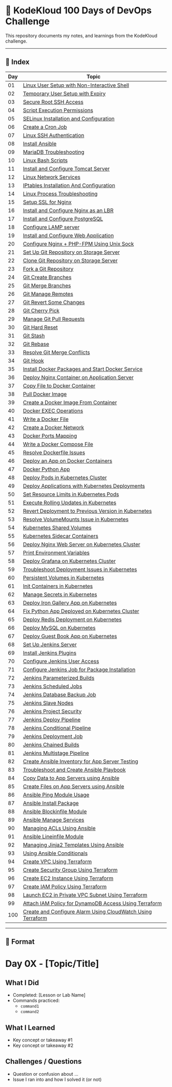 # 🚀 KodeKloud 100 Days of DevOps Challenge

This repository documents my notes, and learnings from the KodeKloud challenge.

---

## 📅 Index

| Day  | Topic                                                      |
|-------|------------------------------------------------------------|
| 01    | [Linux User Setup with Non-Interactive Shell](day-01-linux-user-setup-non-interactive-shell.md) |
| 02    | [Temporary User Setup with Expiry](day-02-temporary-user-setup-with-expiry.md)           |
| 03    | [Secure Root SSH Access](day-03-secure-root-ssh-access.md)                               |
| 04    | [Script Execution Permissions](day-04-script-execution-permissions.md)                   |
| 05    | [SELinux Installation and Configuration](day-05-selinux-installation-and-configuration.md) |
| 06    | [Create a Cron Job](day-06-create-a-cron-job.md)                                         |
| 07    | [Linux SSH Authentication](day-07-linux-ssh-authentication.md)                           |
| 08    | [Install Ansible](day-08-install-ansible.md)                                             |
| 09    | [MariaDB Troubleshooting](day-09-mariadb-troubleshooting.md)                             |
| 10    | [Linux Bash Scripts](day-10-linux-bash-scripts.md)                                       |
| 11    | [Install and Configure Tomcat Server](day-11-install-and-configure-tomcat-server.md)     |
| 12    | [Linux Network Services](day-12-linux-network-services.md)                               |
| 13    | [IPtables Installation And Configuration](day-13-iptables-installation-and-configuration.md) |
| 14    | [Linux Process Troubleshooting](day-14-linux-process-troubleshooting.md)                 |
| 15    | [Setup SSL for Nginx](day-15-setup-ssl-for-nginx.md)                                     |
| 16    | [Install and Configure Nginx as an LBR](day-16-install-and-configure-nginx-as-an-lbr.md) |
| 17    | [Install and Configure PostgreSQL](day-17-install-and-configure-postgresql.md)           |
| 18    | [Configure LAMP server](day-18-configure-lamp-server.md)                                 |
| 19    | [Install and Configure Web Application](day-19-install-and-configure-web-application.md) |
| 20    | [Configure Nginx + PHP-FPM Using Unix Sock](day-20-configure-nginx-php-fpm-using-unix-sock.md) |
| 21    | [Set Up Git Repository on Storage Server](day-21-set-up-git-repository-on-storage-server.md) |
| 22    | [Clone Git Repository on Storage Server](day-22-clone-git-repository-on-storage-server.md) |
| 23    | [Fork a Git Repository](day-23-fork-a-git-repository.md)                                 |
| 24    | [Git Create Branches](day-24-git-create-branches.md)                                     |
| 25    | [Git Merge Branches](day-25-git-merge-branches.md)                                       |
| 26    | [Git Manage Remotes](day-26-git-manage-remotes.md)                                       |
| 27    | [Git Revert Some Changes](day-27-git-revert-some-changes.md)                             |
| 28    | [Git Cherry Pick](day-28-git-cherry-pick.md)                                             |
| 29    | [Manage Git Pull Requests](day-29-manage-git-pull-requests.md)                           |
| 30    | [Git Hard Reset](day-30-git-hard-reset.md)                                               |
| 31    | [Git Stash](day-31-git-stash.md)                                                         |
| 32    | [Git Rebase](day-32-git-rebase.md)                                                       |
| 33    | [Resolve Git Merge Conflicts](day-33-resolve-git-merge-conflicts.md)                     |
| 34    | [Git Hook](day-34-git-hook.md)                                                           |
| 35    | [Install Docker Packages and Start Docker Service](day-35-install-docker-packages-and-start-docker-service.md) |
| 36    | [Deploy Nginx Container on Application Server](day-36-deploy-nginx-container-on-application-server.md) |
| 37    | [Copy File to Docker Container](day-37-copy-file-to-docker-container.md)                 |
| 38    | [Pull Docker Image](day-38-pull-docker-image.md)                                         |
| 39    | [Create a Docker Image From Container](day-39-create-a-docker-image-from-container.md)   |
| 40    | [Docker EXEC Operations](day-40-docker-exec-operations.md)                               |
| 41    | [Write a Docker File](day-41-write-a-docker-file.md)                                     |
| 42    | [Create a Docker Network](day-42-create-a-docker-network.md)                             |
| 43    | [Docker Ports Mapping](day-43-docker-ports-mapping.md)                                   |
| 44    | [Write a Docker Compose File](day-44-write-a-docker-compose-file.md)                     |
| 45    | [Resolve Dockerfile Issues](day-45-resolve-dockerfile-issues.md)                         |
| 46    | [Deploy an App on Docker Containers](day-46-deploy-an-app-on-docker-containers.md)       |
| 47    | [Docker Python App](day-47-docker-python-app.md)                                         |
| 48    | [Deploy Pods in Kubernetes Cluster](day-48-deploy-pods-in-kubernetes-cluster.md)         |
| 49    | [Deploy Applications with Kubernetes Deployments](day-49-deploy-applications-with-kubernetes-deployments.md) |
| 50    | [Set Resource Limits in Kubernetes Pods](day-50-set-resource-limits-in-kubernetes-pods.md) |
| 51    | [Execute Rolling Updates in Kubernetes](day-51-execute-rolling-updates-in-kubernetes.md) |
| 52    | [Revert Deployment to Previous Version in Kubernetes](day-52-revert-deployment-to-previous-version-in-kubernetes.md) |
| 53    | [Resolve VolumeMounts Issue in Kubernetes](day-53-resolve-volumemounts-issue-in-kubernetes.md) |
| 54    | [Kubernetes Shared Volumes](day-54-kubernetes-shared-volumes.md)                         |
| 55    | [Kubernetes Sidecar Containers](day-55-kubernetes-sidecar-containers.md)                 |
| 56    | [Deploy Nginx Web Server on Kubernetes Cluster](day-56-deploy-nginx-web-server-on-kubernetes-cluster.md) |
| 57    | [Print Environment Variables](day-57-print-environment-variables.md)                     |
| 58    | [Deploy Grafana on Kubernetes Cluster](day-58-deploy-grafana-on-kubernetes-cluster.md)  |
| 59    | [Troubleshoot Deployment Issues in Kubernetes](day-59-troubleshoot-deployment-issues-in-kubernetes.md) |
| 60    | [Persistent Volumes in Kubernetes](day-60-persistent-volumes-in-kubernetes.md)           |
| 61    | [Init Containers in Kubernetes](day-61-init-containers-in-kubernetes.md)                 |
| 62    | [Manage Secrets in Kubernetes](day-62-manage-secrets-in-kubernetes.md)                   |
| 63    | [Deploy Iron Gallery App on Kubernetes](day-63-deploy-iron-gallery-app-on-kubernetes.md) |
| 64    | [Fix Python App Deployed on Kubernetes Cluster](day-64-fix-python-app-deployed-on-kubernetes-cluster.md) |
| 65    | [Deploy Redis Deployment on Kubernetes](day-65-deploy-redis-deployment-on-kubernetes.md) |
| 66    | [Deploy MySQL on Kubernetes](day-66-deploy-mysql-on-kubernetes.md)                       |
| 67    | [Deploy Guest Book App on Kubernetes](day-67-deploy-guest-book-app-on-kubernetes.md)     |
| 68    | [Set Up Jenkins Server](day-68-set-up-jenkins-server.md)                                 |
| 69    | [Install Jenkins Plugins](day-69-install-jenkins-plugins.md)                            |
| 70    | [Configure Jenkins User Access](day-70-configure-jenkins-user-access.md)                 |
| 71    | [Configure Jenkins Job for Package Installation](day-71-configure-jenkins-job-for-package-installation.md) |
| 72    | [Jenkins Parameterized Builds](day-72-jenkins-parameterized-builds.md)                   |
| 73    | [Jenkins Scheduled Jobs](day-73-jenkins-scheduled-jobs.md)                              |
| 74    | [Jenkins Database Backup Job](day-74-jenkins-database-backup-job.md)                    |
| 75    | [Jenkins Slave Nodes](day-75-jenkins-slave-nodes.md)                                    |
| 76    | [Jenkins Project Security](day-76-jenkins-project-security.md)                          |
| 77    | [Jenkins Deploy Pipeline](day-77-jenkins-deploy-pipeline.md)                            |
| 78    | [Jenkins Conditional Pipeline](day-78-jenkins-conditional-pipeline.md)                  |
| 79    | [Jenkins Deployment Job](day-79-jenkins-deployment-job.md)                              |
| 80    | [Jenkins Chained Builds](day-80-jenkins-chained-builds.md)                              |
| 81    | [Jenkins Multistage Pipeline](day-81-jenkins-multistage-pipeline.md)                    |
| 82    | [Create Ansible Inventory for App Server Testing](day-82-create-ansible-inventory-for-app-server-testing.md) |
| 83    | [Troubleshoot and Create Ansible Playbook](day-83-troubleshoot-and-create-ansible-playbook.md) |
| 84    | [Copy Data to App Servers using Ansible](day-84-copy-data-to-app-servers-using-ansible.md) |
| 85    | [Create Files on App Servers using Ansible](day-85-create-files-on-app-servers-using-ansible.md) |
| 86    | [Ansible Ping Module Usage](day-86-ansible-ping-module-usage.md)                        |
| 87    | [Ansible Install Package](day-87-ansible-install-package.md)                            |
| 88    | [Ansible Blockinfile Module](day-88-ansible-blockinfile-module.md)                      |
| 89    | [Ansible Manage Services](day-89-ansible-manage-services.md)                            |
| 90    | [Managing ACLs Using Ansible](day-90-managing-acls-using-ansible.md)                    |
| 91    | [Ansible Lineinfile Module](day-91-ansible-lineinfile-module.md)                        |
| 92    | [Managing Jinja2 Templates Using Ansible](day-92-managing-jinja2-templates-using-ansible.md) |
| 93    | [Using Ansible Conditionals](day-93-using-ansible-conditionals.md)                      |
| 94    | [Create VPC Using Terraform](day-94-create-vpc-using-terraform.md)                      |
| 95    | [Create Security Group Using Terraform](day-95-create-security-group-using-terraform.md) |
| 96    | [Create EC2 Instance Using Terraform](day-96-create-ec2-instance-using-terraform.md)   |
| 97    | [Create IAM Policy Using Terraform](day-97-create-iam-policy-using-terraform.md)       |
| 98    | [Launch EC2 in Private VPC Subnet Using Terraform](day-98-launch-ec2-in-private-vpc-subnet-using-terraform.md) |
| 99    | [Attach IAM Policy for DynamoDB Access Using Terraform](day-99-attach-iam-policy-for-dynamodb-access-using-terraform.md) |
| 100   | [Create and Configure Alarm Using CloudWatch Using Terraform](day-100-create-and-configure-alarm-using-cloudwatch-using-terraform.md) |

---

## 📂 Format

# Day 0X - [Topic/Title]

## What I Did
- Completed: [Lesson or Lab Name]
- Commands practiced:
  - `command1`
  - `command2`

## What I Learned
- Key concept or takeaway #1
- Key concept or takeaway #2

## Challenges / Questions
- Question or confusion about ...
- Issue I ran into and how I solved it (or not)
